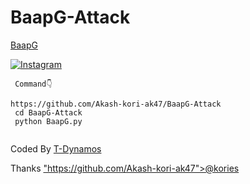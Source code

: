 # BaapG-Attack
<a href="https://github.com/Vretlee/CamPhish">BaapG</a>


<a href="https://instagram.com/akash_kori_ak_47___" rel="nofollow"><img title="Instagram" src="https://camo.githubusercontent.com/603963737d345c892a61d11c6f0902b18b91f6fd1b5ae9754af77fd892fcd99c/68747470733a2f2f696d672e736869656c64732e696f2f62616467652f494e5354414752414d2d707572706c653f7374796c653d666f722d7468652d6261646765266c6f676f3d696e7374616772616d" data-canonical-src="https://img.shields.io/badge/INSTAGRAM-purple?style=for-the-badge&amp;logo=instagram" style="max-width:100%;"></a>
</p>


     Command👇

    https://github.com/Akash-kori-ak47/BaapG-Attack
     cd BaapG-Attack
     python BaapG.py
    
<a href="https://github.com/Vretlee/sneakphish"><img title="" src="https://github.com/Vretlee/BaapG-Attack/blob/main/.Unlimited%20Call%2BSms%20Attack%20By%20BaapG%20Krishna.jpg" data-canonical-src="https://github-readme-stats.vercel.app/api/pin/?username=noob-hackers&amp;repo=ipdrone&amp;theme=highcontrast" style="max-width:100%;"></a>
</p>

Coded By <a href="https://github.com/t-dynamos">T-Dynamos</a>

Thanks <a href="">"https://github.com/Akash-kori-ak47">@kories</a>
